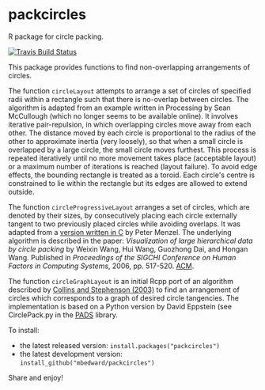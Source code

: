 # packcircles
R package for circle packing.

[![Travis Build Status](https://travis-ci.org/mbedward/packcircles.svg?branch=master)](https://travis-ci.org/mbedward/packcircles)

This package provides functions to find non-overlapping arrangements of circles.

The function `circleLayout` attempts to arrange a set of circles of specified
radii within a rectangle such that there is no-overlap between circles. 
The algorithm is adapted from an example written in Processing by Sean
McCullough (which no longer seems to be available online). It involves
iterative pair-repulsion, in which overlapping circles move away from each
other. The distance moved by each circle is proportional to the radius of the
other to approximate inertia (very loosely), so that when a small circle is
overlapped by a large circle, the small circle moves furthest. This process
is repeated iteratively until no more movement takes place (acceptable
layout) or a maximum number of iterations is reached (layout failure). To
avoid edge effects, the bounding rectangle is treated as a toroid. Each
circle's centre is constrained to lie within the rectangle but its edges are
allowed to extend outside.


The function `circleProgressiveLayout` arranges a set of circles, which are
denoted by their sizes, by consecutively placing each circle externally tangent
to two previously placed circles while avoiding overlaps. It was adapted from a
[version written in C](https://github.com/pmenzel/packCircles) by Peter Menzel.
The underlying algorithm is described in the paper: *Visualization of large
hierarchical data by circle packing* by Weixin Wang, Hui Wang, Guozhong Dai, and
Hongan Wang. Published in *Proceedings of the SIGCHI Conference on Human Factors
in Computing Systems*, 2006, pp. 517-520.
[ACM](https://dl.acm.org/citation.cfm?id=1124851).


The function `circleGraphLayout` is an initial Rcpp port of an algorithm described by
[Collins and Stephenson (2003)](http://www.sciencedirect.com/science/article/pii/S0925772102000998)
to find an arrangement of circles which corresponds to a graph of desired circle tangencies.
The implementation is based on a Python version by David Eppstein (see CirclePack.py in
the [PADS](http://www.ics.uci.edu/~eppstein/PADS/) library.

To install:

* the latest released version: `install.packages("packcircles")`
* the latest development version: `install_github("mbedward/packcircles")`

Share and enjoy!

